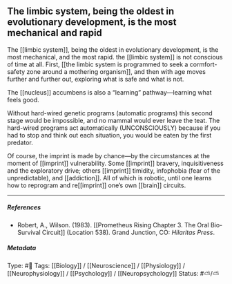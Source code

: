 ## The limbic system, being the oldest in evolutionary development, is the most mechanical and rapid  # 

The [[limbic system]], being the oldest in evolutionary development, is the most mechanical, and the most rapid. the [[limbic system]] is not conscious of time at all. First, [[the limbic system is programmed to seek a cormfort-safety zone around a mothering organism]], and then with age moves further and further out, exploring what is safe and what is not. 

The [[nucleus]] accumbens is also a “learning” pathway—learning what feels good.

Without hard-wired genetic programs (automatic programs) this second stage would be impossible, and no mammal would ever leave the teat. The hard-wired programs act automatically (UNCONSCIOUSLY) because if you had to stop and think out each situation, you would be eaten by the first predator.

Of course, the imprint is made by chance—by the circumstances at the moment of [[imprint]] vulnerability. Some [[imprint]] bravery, inquisitiveness and the exploratory drive; others [[imprint]] timidity, infophobia (fear of the unpredictable), and [[addiction]]. All of which is robotic, until one learns how to reprogram and re[[imprint]] one’s own [[brain]] circuits.

___

##### References

- Robert, A., Wilson. (1983). [[Prometheus Rising Chapter 3. The Oral Bio-Survival Circuit]] (Location 538). Grand Junction, CO: _Hilaritas Press_.

##### Metadata

Type: #🔴 
Tags: [[Biology]] / [[Neuroscience]] / [[Physiology]] / [[Neurophysiology]] / [[Psychology]] / [[Neuropsychology]]
Status: #⛅️/⛅️ 